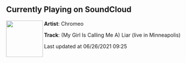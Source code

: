 ## Currently Playing on SoundCloud

[<img align="left" width="100" src="https://i1.sndcdn.com/artworks-OouzMUuxtz63-0-t500x500.png">](https://soundcloud.com/chromeo/my-girl-is-calling-me-a-liar-2?in=chromeo/sets/date-night-chromeo-live)

**Artist**: Chromeo 

**Track**: (My Girl Is Calling Me A) Liar (live in Minneapolis)

Last updated at 06/26/2021 09:25
